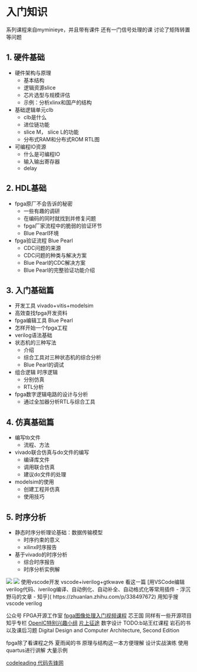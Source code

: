 
# 入门知识
系列课程来自myminieye，并且带有课件
还有一门信号处理的课 讨论了矩阵转置等问题
## 1. 硬件基础
- 硬件架构与原理
  - 基本结构
  - 逻辑资源slice
  - 芯片选型与规模评估
  - 示例：分析xlinx和国产的结构
- 基础逻辑单元clb
  - clb是什么
  - 进位链功能
  - slice M， slice L的功能
  - 分布式RAM和分布式ROM RTL图
- 可编程IO资源
  - 什么是可编程IO
  - 输入输出寄存器
  - delay
## 2. HDL基础
- fpga原厂不会告诉的秘密
  - 一些有趣的调研
  - 在编码的同时就找到并修复问题
  - fpga厂家流程中的脆弱的验证环节
  - Blue Pearl环境
- fpga验证流程 Blue Pearl
  - CDC问题的来源
  - CDC问题的种类与解决方案
  - Blue Pearl的CDC解决方案
  - Blue Pearl的完整验证功能介绍
## 3. 入门基础篇
- 开发工具 vivado+vitis+modelsim
- 高效查找fpga开发资料
- fpga编辑工具 Blue Pearl
- 怎样开始一个fpga工程
- verilog语法基础
- 状态机的三种写法
  - 介绍 
  - 综合工具对三种状态机的综合分析
  - Blue Pearl的调试
- 组合逻辑 时序逻辑
  - 分别仿真
  - RTL分析
- fpga数字逻辑电路的设计与分析
  - 通过全加器分析RTL与综合工具
## 4. 仿真基础篇
- 编写tb文件
  - 流程、方法
- vivado联合仿真与do文件的编写
  - 编译库文件
  - 调用联合仿真
  - 建议do文件的处理
- modelsim的使用
  - 创建工程并仿真
  - 使用技巧
## 5. 时序分析
- 静态时序分析理论基础：数据传输模型
  - 时序约束的意义
  - xilinx时序报告
- 基于vivado的时序分析
  - 综合时序报告
  - 时序分析实例解
<img src="./goal1.jpg">
<img src="./goal.jpg">
 使用vscode开发 
 vscode+iverilog+gtkwave
 看这一篇 [用VSCode编辑verilog代码、iverilog编译、自动例化、自动补全、自动格式化等常用插件 - 浮沉野马的文章 - 知乎](
https://zhuanlan.zhihu.com/p/338497672)
用知乎搜vscode verilog


公众号 FPGA开源工作室
[fpga图像处理入门视频课程](https://mp.weixin.qq.com/s/nHuMs8nyalRYxLrFPy2mEA)
芯王国
同样有一些开源项目
知乎专栏 [OpenIC特别兴趣小组](https://www.zhihu.com/column/c_1029044037684183040)
[片上征途](https://www.zhihu.com/column/conquest-on-chip)
数字设计 
TODO:b站王红课程 岩石的书以及课后习题
Digital Design and Computer Architecture, Second Edition

fpga除了看课程之外 夏雨闻的书 原理与结构这一本方便理解
设计实战演练 使用quartus进行讲解 大量示例

[codeleading 代码先锋网](https://www.codeleading.com/article/30332075779/)